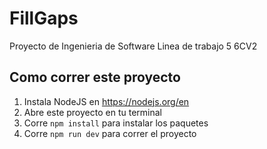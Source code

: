 # FillGaps 

Proyecto de Ingenieria de Software
Linea de trabajo 5 
6CV2

## Como correr este proyecto

1. Instala NodeJS en https://nodejs.org/en
2. Abre este proyecto en tu terminal
3. Corre `npm install` para instalar los paquetes
4. Corre `npm run dev` para correr el proyecto


